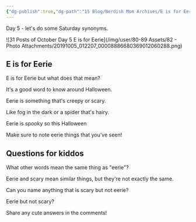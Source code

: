```yaml
---
{"dg-publish":true,"dg-path":"15 Blog/Nerdish Mom Archives/E is for Eerie.md","permalink":"/15-blog/nerdish-mom-archives/e-is-for-eerie/","title":"E is for Eerie","noteIcon":"","created":"","updated":"2023-07-04T22:00:28.000-04:00"}
---
```



Day 5 - let's do some Saturday synonyms.

![31 Posts of October Day 5 E is for Eerie](/img/user/80-89 Assets/82 - Photo Attachments/20191005_012207_00008886680369012060288.png)

## E is for Eerie

E is for Eerie but what does that mean?

It's a good word to know around Halloween.

Eerie is something that's creepy or scary.

Like fog in the dark or a spider that's hairy.

Eerie is spooky so this Halloween

Make sure to note eerie things that you've seen!

## Questions for kiddos

What other words mean the same thing as "eerie"?

Eerie and scary mean similar things, but they're not exactly the same.

Can you name anything that is scary but not eerie?

Eerie but not scary?

Share any cute answers in the comments!
